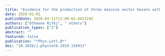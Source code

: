 ```yaml
---
title: "Evidence for the production of three massive vector bosons with the ATLAS detector"
date: 2019-01-01
publishDate: 2020-04-11T12:00:02.662319Z
authors: ["Othmane Rifki", " others"]
publication_types: ["2"]
abstract: ""
featured: false
publication: "*Phys.Lett.B*"
doi: "10.1016/j.physletb.2019.134913"
---
```


